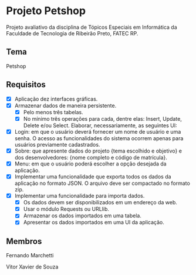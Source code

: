 # Projeto Petshop

Projeto avaliativo da disciplina de Tópicos Especiais em Informática da Faculdade de Tecnologia de Ribeirão Preto, FATEC RP.

## Tema

Petshop

## Requisitos

- [X] Aplicação dez interfaces gráficas.
- [X] Armazenar dados de maneira persistente.
    - [X] Pelo menos três tabelas.
    - [X] No mínimo três operações para cada, dentre elas: Insert, Update, Delete e/ou Select.
Elaborar, necessariamente, as seguintes UI:
- [X] Login: em que o usuário deverá fornecer um nome de usuário e uma senha. O acesso
as funcionalidades do sistema ocorrem apenas para usuários previamente
cadastrados.
- [X] Sobre: que apresente dados do projeto {tema escolhido e objetivo} e dos
desenvolvedores: {nome completo e código de matrícula}.
- [X] Menu: em que o usuário poderá escolher a opção desejada da aplicação.
- [X] Implementar uma funcionalidade que exporta todos os dados da aplicação no formato
JSON. O arquivo deve ser compactado no formato zip.
- [X] Implementar uma funcionalidade para importa dados.
    - [X] Os dados devem ser disponibilizados em um endereço da web.
    - [X] Usar o módulo Requests ou URLlib.
    - [X] Armazenar os dados importados em uma tabela.
    - [X] Apresentar os dados importados em uma UI da aplicação.
    
## Membros
   
Fernando Marchetti

Vitor Xavier de Souza
